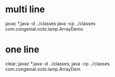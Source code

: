 # multi line
javac *.java -d ../classes
java -cp ../classes com.congenial.octo.lamp.ArrayDemo

# one line
clear; javac *.java -d ../classes; java -cp ../classes com.congenial.octo.lamp.ArrayDem